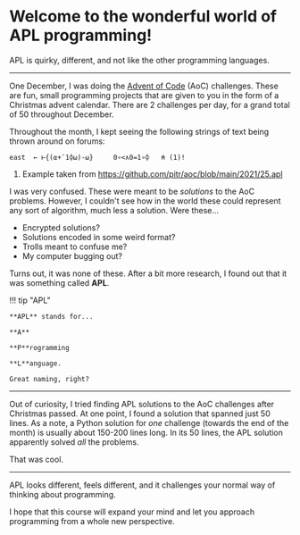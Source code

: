 # Welcome to the wonderful world of APL programming!

APL is quirky, different, and not like the other programming languages.

---

One December, I was doing the [Advent of Code](https://adventofcode.com/) (AoC) challenges.
These are fun, small programming projects that are given to you in the form of a Christmas advent calendar.
There are 2 challenges per day, for a grand total of 50 throughout December.

Throughout the month, I kept seeing the following strings of text being thrown around on forums:

```apl
east  ← ⊢{(⍺+¯1⌽⍵)-⍵}     0∘<∧0=1∘⌽   ⍝ (1)!
```

1. Example taken from <https://github.com/pitr/aoc/blob/main/2021/25.apl>

I was very confused.
These were meant to be _solutions_ to the AoC problems.
However, I couldn't see how in the world these could represent any sort of algorithm, much less a solution.
Were these...

- Encrypted solutions?
- Solutions encoded in some weird format?
- Trolls meant to confuse me?
- My computer bugging out?

Turns out, it was none of these.
After a bit more research, I found out that it was something called **APL**.

!!! tip "APL"

    **APL** stands for...
    
    **A**
    
    **P**rogramming
    
    **L**anguage.

    Great naming, right?


---

Out of curiosity, I tried finding APL solutions to the AoC challenges after Christmas passed.
At one point, I found a solution that spanned just 50 lines.
As a note, a Python solution for _one_ challenge (towards the end of the month) is usually about 150-200 lines long.
In its 50 lines, the APL solution apparently solved _all_ the problems.

That was cool.

---

APL looks different, feels different, and it challenges your normal way of thinking about programming.

I hope that this course will expand your mind and let you approach programming from a whole new perspective.

